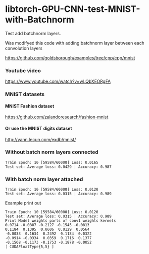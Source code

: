 # libtorch-GPU-CNN-test-MNIST-with-Batchnorm
Test add batchnorm layers.

Was modifyed this code with adding batchnorm layer between each convolution layers

https://github.com/goldsborough/examples/tree/cpp/cpp/mnist

### Youtube video
https://www.youtube.com/watch?v=wLQbXEORgFA

### MNIST datasets

#### MNIST Fashion dataset

https://github.com/zalandoresearch/fashion-mnist

#### Or use the MNIST digits dataset

http://yann.lecun.com/exdb/mnist/

### Without batch norm layers connected

    Train Epoch: 10 [59584/60000] Loss: 0.0165
    Test set: Average loss: 0.0429 | Accuracy: 0.987

### With batch norm layer attached

    Train Epoch: 10 [59584/60000] Loss: 0.0120
    Test set: Average loss: 0.0315 | Accuracy: 0.989



Example print out

    Train Epoch: 10 [59584/60000] Loss: 0.0120
    Test set: Average loss: 0.0315 | Accuracy: 0.989
    Print Model weights parts of conv1 weights kernels
    0.0714 -0.0887 -0.2127 -0.1545 -0.0813
    0.1184  0.1395  0.0606  0.0129  0.0564
    -0.0033  0.1634  0.2492  0.1134  0.0322
    -0.0914 -0.0334  0.0359  0.1716  0.1377
    -0.1568 -0.1173 -0.1753 -0.1878 -0.0052
    [ CUDAFloatType{5,5} ]
